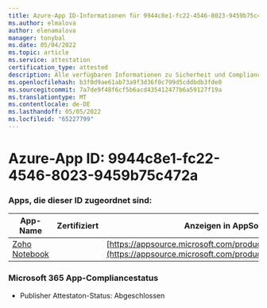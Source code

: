```yaml
---
title: Azure-App ID-Informationen für 9944c8e1-fc22-4546-8023-9459b75c472a
ms.author: elmalova
author: elenamalova
manager: tonybal
ms.date: 05/04/2022
ms.topic: article
ms.service: attestation
certification_type: attested
description: Alle verfügbaren Informationen zu Sicherheit und Compliance für 9944c8e1-fc22-4546-8023-9459b75c472a.
ms.openlocfilehash: b3f0d9ae61ab73a9f3d36f0c799d5cddbdb3fde0
ms.sourcegitcommit: 7a7de9f48f6cf5b6acd435412477b6a59127f19a
ms.translationtype: MT
ms.contentlocale: de-DE
ms.lasthandoff: 05/05/2022
ms.locfileid: "65227799"
---
```

# <a name="azure-app-id-9944c8e1-fc22-4546-8023-9459b75c472a"></a>Azure-App ID: 9944c8e1-fc22-4546-8023-9459b75c472a


### <a name="apps-associated-with-this-id"></a>Apps, die dieser ID zugeordnet sind:
| **App-Name** | **Zertifiziert** | **Anzeigen in AppSource** |
|--------------|---------------|-----------------------|
| [Zoho Notebook](../forward/WA200001616.md) |  | [https://appsource.microsoft.com/product/office/WA200001616](https://appsource.microsoft.com/product/office/WA200001616) |

### <a name="microsoft-365-app-compliance-status"></a>Microsoft 365 App-Compliancestatus
- Publisher Attestaton-Status: Abgeschlossen
